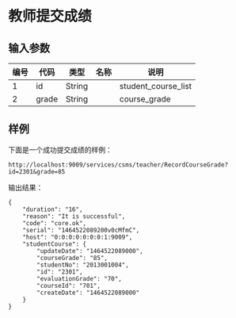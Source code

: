 # 教师提交成绩

## 输入参数
| 编号 | 代码 | 类型 | 名称 | 说明 |
| ---- | ---- | ---- | ---- | ---- |
| 1 | id | String | | student_course_list |
| 2 | grade | String | | course_grade |


## 样例

下面是一个成功提交成绩的样例：
```url
http://localhost:9009/services/csms/teacher/RecordCourseGrade?id=2301&grade=85
```

输出结果：
```
{
    "duration": "16",
    "reason": "It is successful",
    "code": "core.ok",
    "serial": "1464522089200v0cMfmC",
    "host": "0:0:0:0:0:0:0:1:9009",
    "studentCourse": {
        "updateDate": "1464522089000",
        "courseGrade": "85",
        "studentNo": "2013001004",
        "id": "2301",
        "evaluationGrade": "70",
        "courseId": "701",
        "createDate": "1464522089000"
    }
}
```
